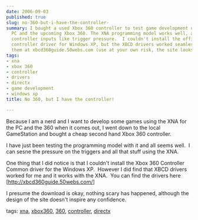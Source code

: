 ```yaml
---
date: 2006-09-03
published: true
slug: no-360-but-i-have-the-controller-
summary: I bought a used Xbox 360 controller to test game development using XNA for
  PC and the upcoming Xbox 360. The XNA programming model works well, and I can access
  controller inputs like trigger pressure.  I couldn't install the official Xbox 360
  controller driver for Windows XP, but the XBCD drivers worked seamlessly.  Find
  them at xbcd360guide.50webs.com (use at your own risk, the site looks a bit sketchy).
tags:
- xna
- xbox 360
- controller
- drivers
- directx
- game development
- windows xp
title: No 360, but I have the controller!

---
```

<p>Because I am a nerd and I want to develop some games using the XNA for the PC and the 360 when it comes out, I went down to the local GameStation and bought a cheap second hand Xbox 360 controller.</p> <p>I have just been testing the programming model with it and all seems well.  I can sesne the pressure on the triggers and all that stuff using the XNA.</p> <p>One thing that I did notice is that I couldn't install the Xbox 360 Controller Common driver for the Windows XP.  However I did find that XBCD drivers worked for me and it works with the XNA.  You can find the drivers here [<a href="http://xbcd360guide.50webs.com/">http://xbcd360guide.50webs.com/</a>]</p> <p>I presume the download is okay, nothing scary has happened, although the design of the site doesn't inspire any confidence. </p> <p>tags: <a href="http://www.kinlan.co.uk/tag/xna" rel="tag">xna</a>, <a href="http://www.kinlan.co.uk/tag/xbox360" rel="tag">xbox360</a>, <a href="http://www.kinlan.co.uk/tag/360" rel="tag">360</a>, <a href="http://www.kinlan.co.uk/tag/controller" rel="tag">controller</a>, <a href="http://www.kinlan.co.uk/tag/directx" rel="tag">directx</a></p>

